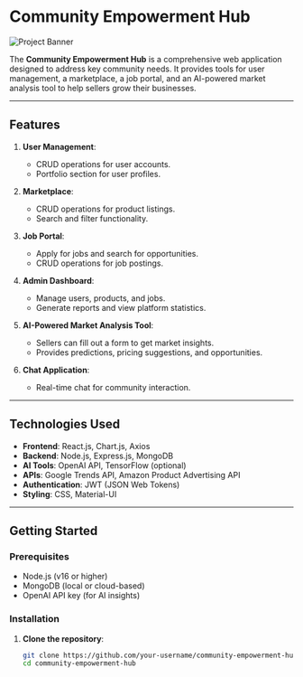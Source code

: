 # Community Empowerment Hub

![Project Banner](https://via.placeholder.com/1200x400) <!-- Add a banner image if available -->

The **Community Empowerment Hub** is a comprehensive web application designed to address key community needs. It provides tools for user management, a marketplace, a job portal, and an AI-powered market analysis tool to help sellers grow their businesses.

---

## Features

1. **User Management**:
   - CRUD operations for user accounts.
   - Portfolio section for user profiles.

2. **Marketplace**:
   - CRUD operations for product listings.
   - Search and filter functionality.

3. **Job Portal**:
   - Apply for jobs and search for opportunities.
   - CRUD operations for job postings.

4. **Admin Dashboard**:
   - Manage users, products, and jobs.
   - Generate reports and view platform statistics.

5. **AI-Powered Market Analysis Tool**:
   - Sellers can fill out a form to get market insights.
   - Provides predictions, pricing suggestions, and opportunities.

6. **Chat Application**:
   - Real-time chat for community interaction.

---

## Technologies Used

- **Frontend**: React.js, Chart.js, Axios
- **Backend**: Node.js, Express.js, MongoDB
- **AI Tools**: OpenAI API, TensorFlow (optional)
- **APIs**: Google Trends API, Amazon Product Advertising API
- **Authentication**: JWT (JSON Web Tokens)
- **Styling**: CSS, Material-UI

---

## Getting Started

### Prerequisites

- Node.js (v16 or higher)
- MongoDB (local or cloud-based)
- OpenAI API key (for AI insights)

### Installation

1. **Clone the repository**:
   ```bash
   git clone https://github.com/your-username/community-empowerment-hub.git
   cd community-empowerment-hub